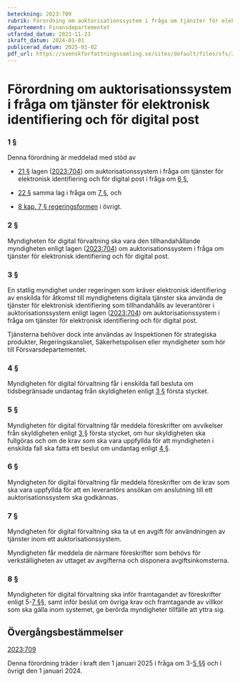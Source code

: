```yaml
---
beteckning: 2023:709
rubrik: Förordning om auktorisationssystem i fråga om tjänster för elektronisk identifiering och för digital post
departement: Finansdepartementet
utfardad_datum: 2023-11-23
ikraft_datum: 2024-01-01
publicerad_datum: 2025-01-02
pdf_url: https://svenskforfattningssamling.se/sites/default/files/sfs/2023-11/SFS2023-709.pdf
---
```


# Förordning om auktorisationssystem i fråga om tjänster för elektronisk identifiering och för digital post

### 1 §

Denna förordning är meddelad med stöd av

- [21 §](#21) lagen ([2023:704](https://selex.se/eli/sfs/2023/704)) om auktorisationssystem i fråga om tjänster för elektronisk identifiering och för digital post i fråga om [6 §](#6),

- [22 §](#22) samma lag i fråga om [7 §](#7), och

- [8 kap. 7 § regeringsformen](https://selex.se/eli/sfs/1974/152#kap8.7) i övrigt.

### 2 §

Myndigheten för digital förvaltning ska vara den tillhandahållande myndigheten enligt lagen ([2023:704](https://selex.se/eli/sfs/2023/704)) om auktorisationssystem i fråga om tjänster för elektronisk identifiering och för digital post.

### 3 §

En statlig myndighet under regeringen som kräver elektronisk identifiering av enskilda för åtkomst till myndighetens digitala tjänster ska använda de tjänster för elektronisk identifiering som tillhandahålls av leverantörer i auktorisationssystem enligt lagen ([2023:704](https://selex.se/eli/sfs/2023/704)) om auktorisationssystem i fråga om tjänster för elektronisk identifiering och för digital post.

Tjänsterna behöver dock inte användas av Inspektionen för strategiska produkter, Regeringskansliet, Säkerhetspolisen eller myndigheter som hör till Försvarsdepartementet.

### 4 §

Myndigheten för digital förvaltning får i enskilda fall besluta om tidsbegränsade undantag från skyldigheten enligt [3 §](#3) första stycket.

### 5 §

Myndigheten för digital förvaltning får meddela föreskrifter om avvikelser från skyldigheten enligt [3 §](#3) första stycket, om hur skyldigheten ska fullgöras och om de krav som ska vara uppfyllda för att myndigheten i enskilda fall ska fatta ett beslut om undantag enligt [4 §](#4).

### 6 §

Myndigheten för digital förvaltning får meddela föreskrifter om de krav som ska vara uppfyllda för att en leverantörs ansökan om anslutning till ett auktorisationssystem ska godkännas.

### 7 §

Myndigheten för digital förvaltning ska ta ut en avgift för användningen av tjänster inom ett auktorisationssystem.

Myndigheten får meddela de närmare föreskrifter som behövs för verkställigheten av uttaget av avgifterna och disponera avgiftsinkomsterna.

### 8 §

Myndigheten för digital förvaltning ska inför framtagandet av föreskrifter enligt 5-[7 §](#7)§, samt inför beslut om övriga krav och framtagande av villkor som ska gälla inom systemet, ge berörda myndigheter tillfälle att yttra sig.

## Övergångsbestämmelser

[2023:709](https://selex.se/eli/sfs/2023/709)

Denna förordning träder i kraft den 1 januari 2025 i fråga om 3-[5 §](#5)§ och i övrigt den 1 januari 2024.